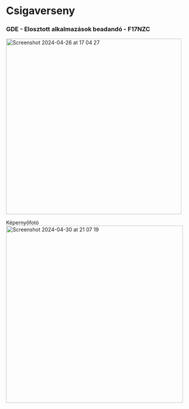 # Csigaverseny

### GDE - Elosztott alkalmazások beadandó - F17NZC

<img width="479" alt="Screenshot 2024-04-26 at 17 04 27" src="https://github.com/Ericace03/csigaverseny/assets/113349893/4c02296c-da15-4080-878e-04f0f239d601">

Képernyőfotó
<img width="483" alt="Screenshot 2024-04-30 at 21 07 19" src="https://github.com/Ericace03/csigaverseny/assets/113349893/081bd896-e5b9-4232-81e2-ea24636dafdb">
